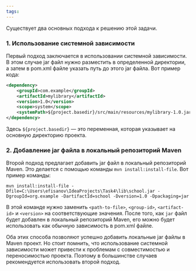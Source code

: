 ```yaml
---
tags:
---
```



Существует два основных подхода к решению этой задачи.

### 1. Использование системной зависимости

Первый подход заключается в использовании системной зависимости. В этом случае jar файл нужно разместить в определенной директории, а затем в pom.xml файле указать путь до этого jar файла. Вот пример кода:

```xml
<dependency>  
    <groupId>com.example</groupId>  
    <artifactId>mylibrary</artifactId>  
    <version>1.0</version>
    <scope>system</scope>
    <systemPath>${project.basedir}/src/main/resources/mylibrary-1.0.jar</systemPath> 
</dependency>
```

Здесь `${project.basedir}` — это переменная, которая указывает на основную директорию проекта.

### 2. Добавление jar файла в локальный репозиторий Maven

Второй подход предлагает добавить jar файл в локальный репозиторий Maven. Это делается с помощью команды `mvn install:install-file`. Вот пример команды:

```
mvn install:install-file -Dfile=C:\Users\efisanov\IdeaProjects\Task4\lib\school.jar -DgroupId=org.example -DartifactId=school -Dversion=1.0 -Dpackaging=jar
```


В этой команде нужно заменить `<path-to-file>`, `<group-id>`, `<artifact-id>` и `<version>` на соответствующие значения. После того, как `jar` файл будет добавлен в локальный репозиторий Maven, его можно будет использовать как обычную зависимость в pom.xml файле.

Оба этих способа позволяют успешно добавить локальные jar файлы в Maven проект. Но стоит помнить, что использование системной зависимости может привести к проблемам с совместимостью и переносимостью проекта. Поэтому в большинстве случаев рекомендуется использовать второй подход.